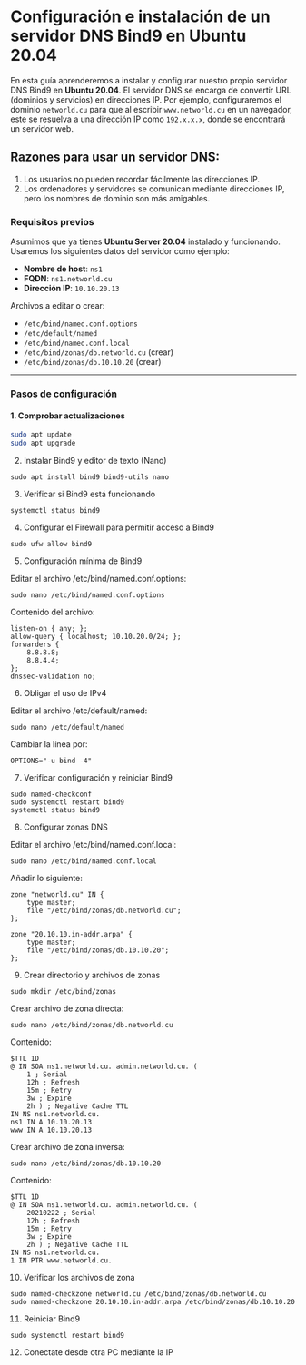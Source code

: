 # Configuración e instalación de un servidor DNS Bind9 en Ubuntu 20.04

En esta guía aprenderemos a instalar y configurar nuestro propio servidor DNS Bind9 en **Ubuntu 20.04**. El servidor DNS se encarga de convertir URL (dominios y servicios) en direcciones IP. Por ejemplo, configuraremos el dominio `networld.cu` para que al escribir `www.networld.cu` en un navegador, este se resuelva a una dirección IP como `192.x.x.x`, donde se encontrará un servidor web.

## Razones para usar un servidor DNS:
1. Los usuarios no pueden recordar fácilmente las direcciones IP.
2. Los ordenadores y servidores se comunican mediante direcciones IP, pero los nombres de dominio son más amigables.

### Requisitos previos
Asumimos que ya tienes **Ubuntu Server 20.04** instalado y funcionando. Usaremos los siguientes datos del servidor como ejemplo:

- **Nombre de host**: `ns1`
- **FQDN**: `ns1.networld.cu`
- **Dirección IP**: `10.10.20.13`

Archivos a editar o crear:
- `/etc/bind/named.conf.options`
- `/etc/default/named`
- `/etc/bind/named.conf.local`
- `/etc/bind/zonas/db.networld.cu` (crear)
- `/etc/bind/zonas/db.10.10.20` (crear)

---

### Pasos de configuración

#### 1. Comprobar actualizaciones
```bash
sudo apt update
sudo apt upgrade
```

2. Instalar Bind9 y editor de texto (Nano)
```
sudo apt install bind9 bind9-utils nano
```

3. Verificar si Bind9 está funcionando
```
systemctl status bind9
```
4. Configurar el Firewall para permitir acceso a Bind9
```
sudo ufw allow bind9
```
5. Configuración mínima de Bind9

Editar el archivo /etc/bind/named.conf.options:
```
sudo nano /etc/bind/named.conf.options
```
Contenido del archivo:
```
listen-on { any; };
allow-query { localhost; 10.10.20.0/24; };
forwarders {
    8.8.8.8;
    8.8.4.4;
};
dnssec-validation no;
```
6. Obligar el uso de IPv4

Editar el archivo /etc/default/named:
```
sudo nano /etc/default/named
```
Cambiar la línea por:
```
OPTIONS="-u bind -4"
```
7. Verificar configuración y reiniciar Bind9
```
sudo named-checkconf
sudo systemctl restart bind9
systemctl status bind9
```

8. Configurar zonas DNS

Editar el archivo /etc/bind/named.conf.local:
```
sudo nano /etc/bind/named.conf.local
```
Añadir lo siguiente:
```
zone "networld.cu" IN {
    type master;
    file "/etc/bind/zonas/db.networld.cu";
};

zone "20.10.10.in-addr.arpa" {
    type master;
    file "/etc/bind/zonas/db.10.10.20";
};
```
9. Crear directorio y archivos de zonas
```
sudo mkdir /etc/bind/zonas
```
Crear archivo de zona directa:
```
sudo nano /etc/bind/zonas/db.networld.cu
```
Contenido:
```
$TTL 1D
@ IN SOA ns1.networld.cu. admin.networld.cu. (
    1 ; Serial
    12h ; Refresh
    15m ; Retry
    3w ; Expire
    2h ) ; Negative Cache TTL
IN NS ns1.networld.cu.
ns1 IN A 10.10.20.13
www IN A 10.10.20.13
```
Crear archivo de zona inversa:
```
sudo nano /etc/bind/zonas/db.10.10.20
```
Contenido:
```
$TTL 1D
@ IN SOA ns1.networld.cu. admin.networld.cu. (
    20210222 ; Serial
    12h ; Refresh
    15m ; Retry
    3w ; Expire
    2h ) ; Negative Cache TTL
IN NS ns1.networld.cu.
1 IN PTR www.networld.cu.
```
10. Verificar los archivos de zona
```
sudo named-checkzone networld.cu /etc/bind/zonas/db.networld.cu
sudo named-checkzone 20.10.10.in-addr.arpa /etc/bind/zonas/db.10.10.20
```
11. Reiniciar Bind9
```
sudo systemctl restart bind9
```

12. Conectate desde otra PC mediante la IP
